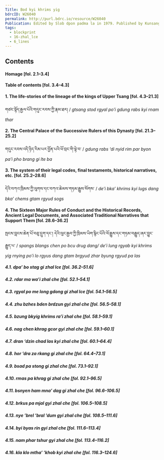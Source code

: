 ```yaml
---
Title: Bod kyi khrims yig
bdrcID: W26040
permalink: http://purl.bdrc.io/resource/W26040
Publication: Edited by Slob dpon padma la in 1979. Published by Kunsang Topgyel And Mani Dorji, Thimphu
tags:
  - blockprint
  - 16-zhal_lce
  - 6_lines
---
```

## Contents

#### Homage \[fol. 2.1–3.4]

#### Table of contents \[fol. 3.4–4.3]

#### 1. The life-stories of the lineage of the kings of Upper Tsang \[fol. 4.3–21.3] 
གཙང་སྟོད་རྒྱལ་པོའི་གདུང་རབས་ཀྱི་རྣམ་ཐར། / *gtsang stod rgyal po’i gdung rabs kyi rnam thar*
#### 2. The Central Palace of the Successive Rulers of this Dynasty \[fol. 21.3–25.2]
གདུང་རབས་འདི་ཉིད་རིམ་པར་བྱོན་པའི་ཕོ་བྲང་གི་ལྟེ་བ་ / *gdung rabs ‘di nyid rim par byon pa’i pho brang gi lte ba*
#### 3. The system of their legal codes, final testaments, historical narratives, etc. \[fol. 25.2–28.6]
དེའི་བཀའ་ཁྲིམས་ཀྱི་ལུགས་དང་བཀའ་ཆེམས་གཏམ་རྒྱུས་སོགས་ / *de’i bka’ khrims kyi lugs dang bka’ chems gtam rgyud sogs*
#### 4. The Sixteen Major Rules of Conduct and the Historical Records, Ancient Legal Documents, and Associated Traditional Narratives that Support Them \[fol. 28.6–36.2]
སྤངས་བླངས་ཆེན་པོ་བཅུ་དྲུག་དང་། དེའི་ལུང་རྒྱབ་ཀྱི་ཁྲིམས་ཡིག་རྙིང་པོའི་ལོ་རྒྱུས་དང་གཏམ་བརྒྱུད་ཞར་བྱུང་རྒྱུད་པ་ / *spangs blangs chen po bcu drug dang/ de’i lung rgyab kyi khrims yig rnying po’i lo rgyus dang gtam brgyud zhar byung rgyud pa las*
##### 4.1. dpa’ bo stag gi zhal lce \[fol. 36.2–51.6]
##### 4.2. rdar ma wa’i zhal che \[fol. 52.1–54.1]
##### 4.3. rgyal po me long gdong gi zhal lce \[fol. 54.1–56.5]
##### 4.4. zhu bzhes bden brdzun gyi zhal che \[fol. 56.5–58.1]
##### 4.5. bzung bkyig khrims ra’i zhal che \[fol. 58.1–59.1]
##### 4.6. nag chen khrag gcor gyi zhal che \[fol. 59.1–60.1]
##### 4.7. dran ‘dzin chad las kyi zhal che \[fol. 60.1–64.4] 
##### 4.8. hor ’dra za rkang gi zhal che \[fol. 64.4–73.1]
##### 4.9. bsad pa stong gi zhal che \[fol. 73.1–92.1]
##### 4.10. rmas pa khrag gi zhal che \[fol. 92.1–96.5]
##### 4.11. bsnyen ham mna’ dag gi zhal che \[fol. 96.6–106.5]
##### 4.12. brkus pa mjal gyi zhal che \[fol. 106.5–108.5]
##### 4.13. nye ’brel ’bral ’dum gyi zhal che \[fol. 108.5–111.6]
##### 4.14. byi byas rin gyi zhal che \[fol. 111.6–113.4]
##### 4.15. nam phar tshur gyi zhal che \[fol. 113.4–116.2]
##### 4.16. kla klo mtha’ ’khob kyi zhal che \[fol. 116.3–124.6]


